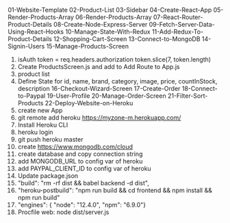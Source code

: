 
01-Website-Template
02-Product-List
03-Sidebar
04-Create-React-App
05-Render-Products-Array
06-Render-Products-Array
07-React-Router-Product-Details
08-Create-Node-Express-Server
09-Fetch-Server-Data-Using-React-Hooks
10-Manage-State-With-Redux
11-Add-Redux-To-Product-Details
12-Shopping-Cart-Screen
13-Connect-to-MongoDB
14-Signin-Users
15-Manage-Products-Screen
1. isAuth token = req.headers.authorization token.slice(7, token.length)
2. Create ProductsScreen.js and add to Add Route to App.js
3. product list
4.  Define State for id, name, brand, category, image, price, countInStock, description
16-Checkout-Wizard-Screen
17-Create-Order
18-Connect-to-Paypal
19-User-Profile
20-Manage-Order-Screen
21-Filter-Sort-Products
22-Deploy-Website-on-Heroku
1. create new App
2. git remote add heroku https://myzone-m.herokuapp.com/
3. Install Heroku CLI
4. heroku login
5. git push heroku master
6. create https://www.mongodb.com/cloud
7. create database and copy connection string
8. add MONGODB_URL to config var of heroku
9. add PAYPAL_CLIENT_ID to config var of heroku
10. Update package.json
11. "build": "rm -rf dist && babel backend -d dist",
12. "heroku-postbuild": "npm run build && cd frontend && npm install && npm run build"
13. "engines": { "node": "12.4.0", "npm": "6.9.0"}
14. Procfile web: node dist/server.js
